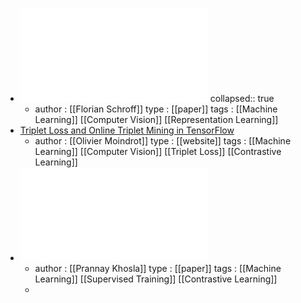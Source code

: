 - ![FaceNet A Unified Embedding for Face Recognition and Clustering.pdf](../assets/FaceNet_A_Unified_Embedding_for_Face_Recognition_and_Clustering_1672776535898_0.pdf)
  collapsed:: true
	- author : [[Florian Schroff]]
	  type : [[paper]]
	  tags : [[Machine Learning]] [[Computer Vision]] [[Representation Learning]]
- [Triplet Loss and Online Triplet Mining in TensorFlow](../assets/Triplet_Loss_and_Online_Triplet_Mining_in_TensorFlow_|_Olivier_Moindrot_blog_1672627854742_0.webarchive)
	- author : [[Olivier Moindrot]]
	  type : [[website]]
	  tags : [[Machine Learning]] [[Computer Vision]] [[Triplet Loss]] [[Contrastive Learning]]
- ![Supervised Contrastive Learning.pdf](../assets/Supervised_Contrastive_Learning_1675460261174_0.pdf)
	- author : [[Prannay Khosla]]
	  type : [[paper]]
	  tags : [[Machine Learning]] [[Supervised Training]] [[Contrastive Learning]]
	-